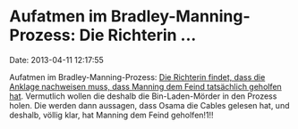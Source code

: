 Aufatmen im Bradley-Manning-Prozess: Die Richterin \...
=======================================================

Date: 2013-04-11 12:17:55

Aufatmen im Bradley-Manning-Prozess: [Die Richterin findet, dass die
Anklage nachweisen muss, dass Manning dem Feind tatsächlich geholfen
hat](http://www.heise.de/-1839633). Vermutlich wollen die deshalb die
Bin-Laden-Mörder in den Prozess holen. Die werden dann aussagen, dass
Osama die Cables gelesen hat, und deshalb, völlig klar, hat Manning dem
Feind geholfen!1!!
